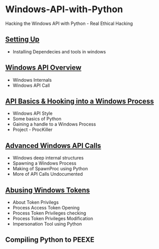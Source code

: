 # Windows-API-with-Python
Hacking the Windows API with Python - Real Ethical Hacking
## [Setting Up](https://github.com/Nagarkotideepak/Windows-API-with-Python/tree/main/Setting%20Up)
* Installing Dependecies and tools in windows
## [Windows API Overview](https://github.com/Nagarkotideepak/Windows-API-with-Python/tree/main/01Windows%20API%20Overview)
* Windows Internals
* Windows API Call
## [API Basics & Hooking into a Windows Process]()
* Windows API Style
* Some basics of Python
* Gaining a handle to a Windows Process
* Project - ProcKiller
## [Advanced Windows API Calls]()
* Windows deep internal structures
* Spawning a Windows Process
* Making of SpawnProc using Python
* More of API Calls Undocumented 
## [Abusing Windows Tokens]()
* About Token Privilegs
* Process Access Token Opening
* Process Token Privileges checking
* Process Token Privileges Modification
* Impersonation Tool using Python
## Compiling Python to PEEXE
